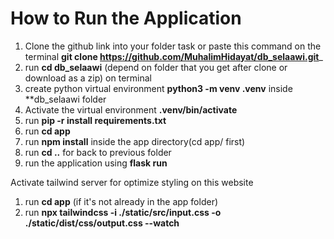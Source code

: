 How to Run the Application
=======
1. Clone the github link into your folder task or
   paste this command on the terminal __git clone https://github.com/MuhalimHidayat/db_selaawi.git___
2. run __cd db_selaawi__ (depend on folder that you get after clone or download as a zip) on terminal
3. create python virtual environment __python3 -m venv .venv__ inside **db_selaawi folder
4. Activate the virtual environment __.venv/bin/activate__
5. run __pip -r install requirements.txt__
6. run __cd app__
7. run __npm install__ inside the app directory(cd app/ first)
8. run __cd ..__ for back to previous folder
9. run the application using __flask run__ 

Activate tailwind server for optimize styling on this website
1. run __cd app__ (if it's not already in the app folder)
2. run __npx tailwindcss -i ./static/src/input.css -o ./static/dist/css/output.css --watch__
